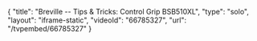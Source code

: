 {
    "title": "Breville -- Tips & Tricks: Control Grip BSB510XL",
    "type": "solo",
    "layout": "iframe-static",
    "videoId": "66785327",
    "url": "\/tvpembed\/66785327"
}